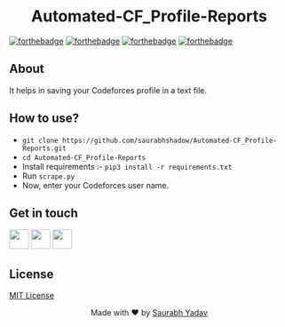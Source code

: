 <h1 align = 'center'>Automated-CF_Profile-Reports</h1>

[![forthebadge](http://forthebadge.com/images/badges/built-with-love.svg)](http://forthebadge.com)
[![forthebadge](https://forthebadge.com/images/badges/made-with-python.svg)](https://forthebadge.com)
[![forthebadge](https://forthebadge.com/images/badges/check-it-out.svg)](https://forthebadge.com)
[![forthebadge](https://forthebadge.com/images/badges/you-didnt-ask-for-this.svg)](https://forthebadge.com)

## About
It helps in saving your Codeforces profile in a text file.

## How to use?
- `git clone https://github.com/saurabhshadow/Automated-CF_Profile-Reports.git`
- `cd Automated-CF_Profile-Reports`
- Install requirements :- `pip3 install -r requirements.txt`
- Run `scrape.py`
- Now, enter your Codeforces user name.

## Get in touch
[<img src="https://image.flaticon.com/icons/svg/185/185964.svg" width="35" padding="10">](https://www.linkedin.com/in/saurabhshadow/)
[<img src="https://image.flaticon.com/icons/svg/185/185985.svg" width="35" padding="10">](https://www.instagram.com/saurabhshadow/)
[<img src="https://upload.wikimedia.org/wikipedia/commons/9/91/Octicons-mark-github.svg" width="35" padding="10">](https://github.com/saurabhshadow)

## License

[MIT License](LICENSE)


<p align="center"> Made with ❤ by <a href="https://github.com/saurabhshadow">Saurabh Yadav</a></p>
 
